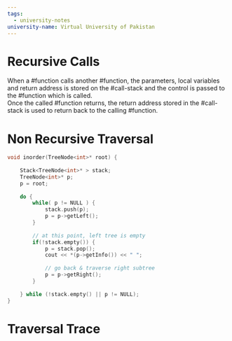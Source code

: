 ```yaml
---
tags:
  - university-notes
university-name: Virtual University of Pakistan
---
```


# Recursive Calls
When a #function calls another #function, the parameters, local variables and return address is stored on the #call-stack and the control is passed to the #function which is called.  
Once the called #function returns, the return address stored in the #call-stack is used to return back to the calling #function.

# Non Recursive Traversal

```cpp
void inorder(TreeNode<int>* root) {
	
	Stack<TreeNode<int>* > stack;
	TreeNode<int>* p;
	p = root;
	
	do {
		while( p != NULL ) {
			stack.push(p);
			p = p->getLeft();
		}
		
		// at this point, left tree is empty
		if(!stack.empty()) {
			p = stack.pop();
			cout << *(p->getInfo()) << " ";
			
			// go back & traverse right subtree
			p = p->getRight();
		}
		
	} while (!stack.empty() || p != NULL);
}
```

# Traversal Trace
